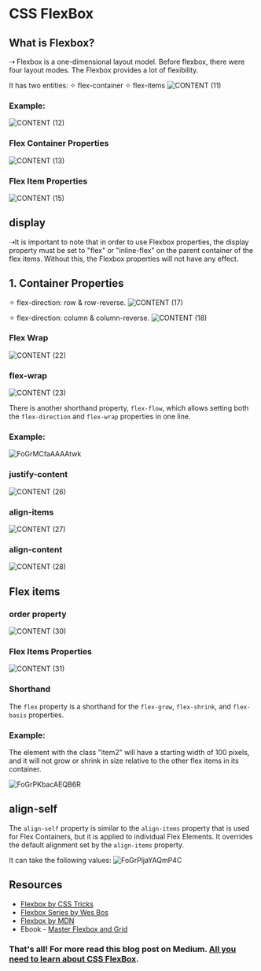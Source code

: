 # CSS FlexBox

## What is Flexbox?

⇢ Flexbox is a one-dimensional layout model. Before flexbox, there were four layout modes. The Flexbox provides a lot of flexibility.

It has two entities:
✧ flex-container
✧ flex-items
![CONTENT (11)](https://github.com/ishratUmar18/upskill-frontend/assets/47534248/5a541459-9499-4d9e-be7a-c3f3631c7c08)

### Example:

![CONTENT (12)](https://github.com/ishratUmar18/upskill-frontend/assets/47534248/926a4cd2-725f-4e57-ae04-c384645044fa)

### Flex Container Properties

![CONTENT (13)](https://github.com/ishratUmar18/upskill-frontend/assets/47534248/5c422618-ef6f-45dd-b320-f8a3de6ab753)

### Flex Item Properties
![CONTENT (15)](https://github.com/ishratUmar18/upskill-frontend/assets/47534248/329734e8-cd3f-4a27-8c82-d4f4078c027c)

## display

⇢It is important to note that in order to use Flexbox properties, the display property must be set to "flex" or
"inline-flex" on the parent container of the flex items. Without this, the Flexbox properties will not have any effect.

## 1. Container Properties

✧ flex-direction: row & row-reverse.
![CONTENT (17)](https://github.com/ishratUmar18/upskill-frontend/assets/47534248/d83c44dc-a1da-4097-8c3f-c37164144d61)

✧ flex-direction: column & column-reverse.
![CONTENT (18)](https://github.com/ishratUmar18/upskill-frontend/assets/47534248/e863caba-6ea0-4e31-8aae-20828005c70a)

### Flex Wrap
![CONTENT (22)](https://github.com/ishratUmar18/upskill-frontend/assets/47534248/3094df5c-3e45-4173-865e-632eca69b44c)

### flex-wrap

![CONTENT (23)](https://github.com/ishratUmar18/upskill-frontend/assets/47534248/e5addbbf-2848-4f84-99a9-fe6e41a97cb2)

There is another shorthand property, `flex-flow`, which allows setting both the `flex-direction` and `flex-wrap` properties in one line.

### Example:

![FoGrMCfaAAAAtwk](https://github.com/ishratUmar18/upskill-frontend/assets/47534248/51d58d3e-0f7e-4240-85b7-da65dbbde2ad)

###  justify-content

![CONTENT (26)](https://github.com/ishratUmar18/upskill-frontend/assets/47534248/1066703f-d62c-4c93-9412-551d467cdb76)

### align-items

![CONTENT (27)](https://github.com/ishratUmar18/upskill-frontend/assets/47534248/36c60ea4-aecc-4321-89db-1e0cf5ef7980)

### align-content

![CONTENT (28)](https://github.com/ishratUmar18/upskill-frontend/assets/47534248/95484b41-ddc5-4396-be8d-6ee12afabada)

## Flex items
### order property

![CONTENT (30)](https://github.com/ishratUmar18/upskill-frontend/assets/47534248/a49c9b33-cb31-429b-95fd-b954dbff8c22)

### Flex Items Properties

![CONTENT (31)](https://github.com/ishratUmar18/upskill-frontend/assets/47534248/65d95d57-48c6-4c99-b75b-ad9bc4e6810a)

### Shorthand
The `flex` property is a shorthand for the `flex-grow`, `flex-shrink`, and `flex-basis` properties.

### Example:
The element with the class "item2" will have a starting width of 100 pixels, and it will not grow or shrink in size
relative to the other flex items in its container.

![FoGrPKbacAEQB6R](https://github.com/ishratUmar18/upskill-frontend/assets/47534248/fbeabab3-4ff6-4116-abd3-d39146fdb72f)


## align-self
The `align-self` property is similar to the `align-items` property that is used for Flex Containers, but it is 
applied to individual Flex Elements. It overrides the default alignment set by the `align-items` property.

It can take the following values:
![FoGrPljaYAQmP4C](https://github.com/ishratUmar18/upskill-frontend/assets/47534248/736d4a79-2cff-4805-9f8a-9c2c182a3846)

## Resources
- [Flexbox by CSS Tricks](https://css-tricks.com/snippets/css/a-guide-to-flexbox/)
- [Flexbox Series by Wes Bos](https://flexbox.io/)
- [Flexbox by MDN](https://developer.mozilla.org/en-US/docs/Learn/CSS/CSS_layout/Flexbox)
- Ebook - [Master Flexbox and Grid](https://utsavmeena.com/?wpam_id=33)



### That's all! For more read this blog post on Medium. [All you need to learn about CSS FlexBox](https://ishratumar.medium.com/css-flexbox-eb9dc69c4a6a).
